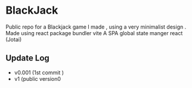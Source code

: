 # BlackJack #

Public repo for a Blackjack game I made , using a very minimalist design .
Made using react 
package bundler vite 
A SPA 
global state manger react (Jotai) 

## Update Log  ##
-  v0.001 (1st commit )
-  v1 (public version0
